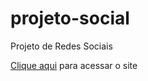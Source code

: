 # projeto-social
 Projeto de Redes Sociais
 <p><a href=" https://giovanninoda.github.io/projeto-social/" target="_blank">Clique aqui</a> para acessar o site</p>